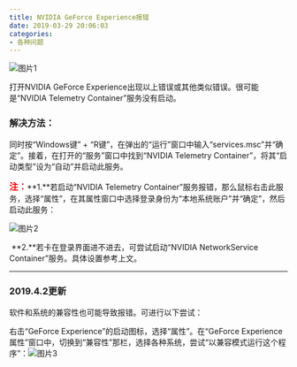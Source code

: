 ```yaml
---
title: NVIDIA GeForce Experience报错
date: 2019-03-29 20:06:03
categories:
- 各种问题
---
```


![图片1]({{site.url}}/assets/img/20190329194647_看图王.jpg)

打开NVIDIA GeForce Experience出现以上错误或其他类似错误。很可能是“NVIDIA Telemetry Container”服务没有启动。

### 解决方法：

同时按“Windows键” + “R键”，在弹出的“运行”窗口中输入“services.msc”并“确定”。接着，在打开的“服务”窗口中找到“NVIDIA Telemetry Container”，将其“启动类型”设为“自动”并启动此服务。

<font color=red size=3>**注：**</font>**1.**若启动“NVIDIA Telemetry Container”服务报错，那么鼠标右击此服务，选择“属性”，在其属性窗口中选择登录身份为“本地系统账户”并“确定”，然后启动此服务：

![图片2]({{site.url}}/assets/img/20190329204501.jpg)

​	**2.**若卡在登录界面进不进去，可尝试启动“NVIDIA NetworkService Container”服务。具体设置参考上文。



***

### 2019.4.2更新

软件和系统的兼容性也可能导致报错。可进行以下尝试：

右击“GeForce Experience”的启动图标，选择“属性”。在“GeForce Experience 属性”窗口中，切换到“兼容性”那栏，选择各种系统，尝试“以兼容模式运行这个程序”：![图片3]({{site.url}}/assets/img/20190402131052.jpg)











